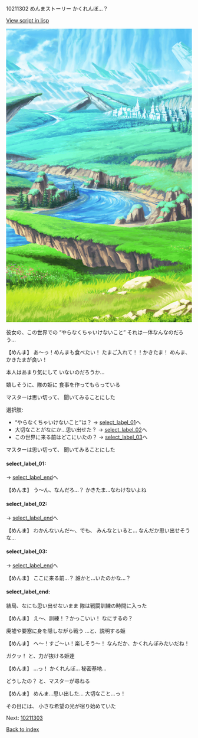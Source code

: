 10211302 めんまストーリー かくれんぼ…？

[View script in lisp](../scripts/10211302.txt)

![plain.png](../images/backgrounds/plain.png)

彼女の、この世界での
“やらなくちゃいけないこと”
それは一体なんなのだろう…

【めんま】
あ〜っ！めんまも食べたい！
たまご入れて！！かきたま！
めんま、かきたまが良い！

本人はあまり気にして
いないのだろうか…

嬉しそうに、隊の姫に
食事を作ってもらっている

マスターは思い切って、
聞いてみることにした

選択肢:
- “やらなくちゃいけないこと”は？ → [select_label_01](#select_label_01)へ
- 大切なことがなにか…思い出せた？ → [select_label_02](#select_label_02)へ
- この世界に来る前はどこにいたの？ → [select_label_03](#select_label_03)へ

マスターは思い切って、
聞いてみることにした

#### select_label_01:
 → [select_label_end](#select_label_end)へ

【めんま】
う〜ん、なんだろ…？
かきたま…なわけないよね

#### select_label_02:
 → [select_label_end](#select_label_end)へ

【めんま】
わかんないんだ〜、でも、
みんなといると…
なんだか思い出せそうな…

#### select_label_03:
 → [select_label_end](#select_label_end)へ

【めんま】
ここに来る前…？
誰かと…いたのかな…？

#### select_label_end:

結局、なにも思い出せないまま
隊は戦闘訓練の時間に入った

【めんま】
え〜、訓練！？かっこいい！
なにするの？

廃墟や要塞に身を隠しながら戦う
…と、説明する姫

【めんま】
へ〜！すご〜い！楽しそう〜！
なんだか、かくれんぼみたいだね！

ガクッ！
と、力が抜ける姫達

【めんま】
…っ！
かくれんぼ…
秘密基地…

どうしたの？
と、マスターが尋ねる

【めんま】
めんま…思い出した…
大切なこと…っ！

その目には、
小さな希望の光が宿り始めていた

Next: [10211303](10211303.md)

[Back to index](index.md)
